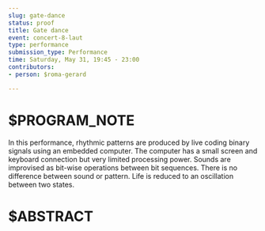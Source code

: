 ```yaml
---
slug: gate-dance
status: proof
title: Gate dance
event: concert-8-laut
type: performance
submission_type: Performance
time: Saturday, May 31, 19:45 - 23:00
contributors:
- person: $roma-gerard

---
```


# $PROGRAM_NOTE

In this performance, rhythmic patterns are produced by live coding binary signals 
using an embedded computer. The computer has a small screen and keyboard 
connection but very limited processing power. Sounds are improvised as
bit-wise operations between bit sequences. There is no difference between sound
or pattern. Life is reduced to an oscillation between two states.

# $ABSTRACT



